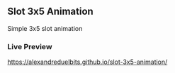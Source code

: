 ## Slot 3x5 Animation

Simple 3x5 slot animation

### Live Preview

https://alexandreduelbits.github.io/slot-3x5-animation/
